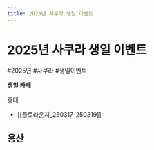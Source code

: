 ```yaml
---
title: 2025년 사쿠라 생일 이벤트
---
```

# 2025년 사쿠라 생일 이벤트

#2025년 #사쿠라 #생일이벤트 


<strong>생일 카페</strong>

홍대
- [[플로라운지_250317-250319]]

용산
- 